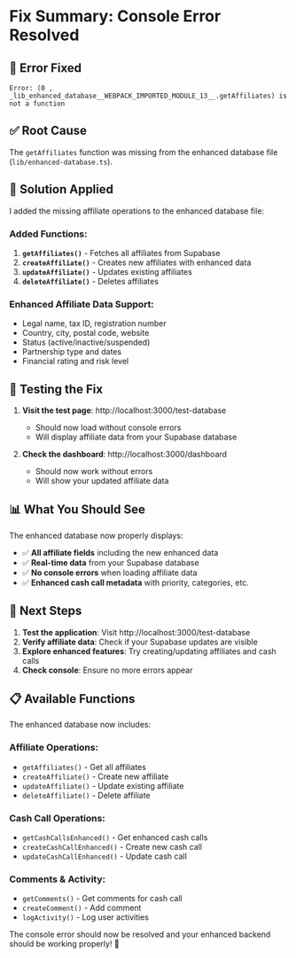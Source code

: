 # Fix Summary: Console Error Resolved

## 🐛 **Error Fixed**
```
Error: (0 , _lib_enhanced_database__WEBPACK_IMPORTED_MODULE_13__.getAffiliates) is not a function
```

## ✅ **Root Cause**
The `getAffiliates` function was missing from the enhanced database file (`lib/enhanced-database.ts`).

## 🔧 **Solution Applied**

I added the missing affiliate operations to the enhanced database file:

### **Added Functions:**

1. **`getAffiliates()`** - Fetches all affiliates from Supabase
2. **`createAffiliate()`** - Creates new affiliates with enhanced data
3. **`updateAffiliate()`** - Updates existing affiliates
4. **`deleteAffiliate()`** - Deletes affiliates

### **Enhanced Affiliate Data Support:**
- Legal name, tax ID, registration number
- Country, city, postal code, website
- Status (active/inactive/suspended)
- Partnership type and dates
- Financial rating and risk level

## 🧪 **Testing the Fix**

1. **Visit the test page**: http://localhost:3000/test-database
   - Should now load without console errors
   - Will display affiliate data from your Supabase database

2. **Check the dashboard**: http://localhost:3000/dashboard
   - Should now work without errors
   - Will show your updated affiliate data

## 📊 **What You Should See**

The enhanced database now properly displays:
- ✅ **All affiliate fields** including the new enhanced data
- ✅ **Real-time data** from your Supabase database
- ✅ **No console errors** when loading affiliate data
- ✅ **Enhanced cash call metadata** with priority, categories, etc.

## 🎯 **Next Steps**

1. **Test the application**: Visit http://localhost:3000/test-database
2. **Verify affiliate data**: Check if your Supabase updates are visible
3. **Explore enhanced features**: Try creating/updating affiliates and cash calls
4. **Check console**: Ensure no more errors appear

## 📋 **Available Functions**

The enhanced database now includes:

### **Affiliate Operations:**
- `getAffiliates()` - Get all affiliates
- `createAffiliate()` - Create new affiliate
- `updateAffiliate()` - Update existing affiliate
- `deleteAffiliate()` - Delete affiliate

### **Cash Call Operations:**
- `getCashCallsEnhanced()` - Get enhanced cash calls
- `createCashCallEnhanced()` - Create new cash call
- `updateCashCallEnhanced()` - Update cash call

### **Comments & Activity:**
- `getComments()` - Get comments for cash call
- `createComment()` - Add comment
- `logActivity()` - Log user activities

The console error should now be resolved and your enhanced backend should be working properly! 🚀 